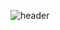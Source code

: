 ![header](https://user-images.githubusercontent.com/68146134/128610581-21bc4612-8d42-4408-b028-d5990483c877.gif)



